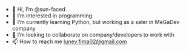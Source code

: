 - 👋 Hi, I’m @sun-faced
- 👀 I’m interested in programming
- 🌱 I’m currently learning Python, but working as a saler in MeGaDev company
- 💞️ I’m looking to collaborate on company/developers to work with
- 📫 How to reach me lunev.fima02@gmail.com

<!---
sun-faced/sun-faced is a ✨ special ✨ repository because its `README.md` (this file) appears on your GitHub profile.
You can click the Preview link to take a look at your changes.
--->
